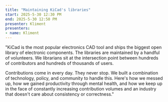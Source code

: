 ```yaml
---
title: "Maintaining KiCad's libraries"
start: 2025-5-30 12:30 PM
end: 2025-5-30 12:50 PM
presenter: Kliment
presenters:
- name: Kliment
---
```


"KiCad is the most popular electronics CAD tool and ships the biggest open library of electronic components. The libraries are maintained by a handful of volunteers. We librarians sit at the intersection point between hundreds of contributors and hundreds of thousands of users.

Contributions come in every day. They never stop. We built a combination of technology, policy, and community to handle this. Here's how we messed up, how we gained productivity through mental health, and how we keep up in the face of constantly increasing contribution volumes and an industry that doesn't care about consistency or correctness."
